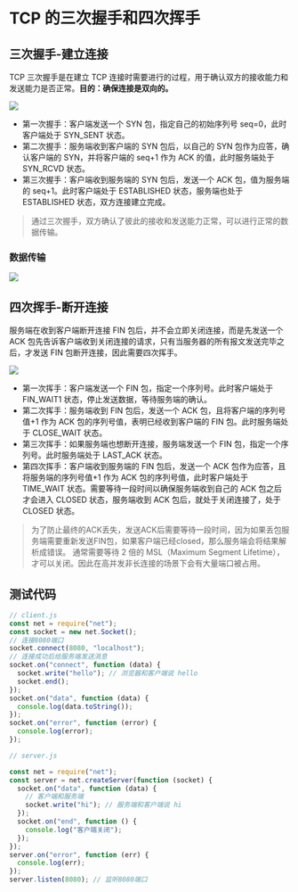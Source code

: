 # TCP 的三次握手和四次挥手

## 三次握手-建立连接

TCP 三次握手是在建立 TCP 连接时需要进行的过程，用于确认双方的接收能力和发送能力是否正常。**目的：确保连接是双向的。**

![](/images/net/sync.png)

- 第一次握手：客户端发送一个 SYN 包，指定自己的初始序列号 seq=0，此时客户端处于 SYN_SENT 状态。
- 第二次握手：服务端收到客户端的 SYN 包后，以自己的 SYN 包作为应答，确认客户端的 SYN，并将客户端的 seq+1 作为 ACK 的值，此时服务端处于 SYN_RCVD 状态。
- 第三次握手：客户端收到服务端的 SYN 包后，发送一个 ACK 包，值为服务端的 seq+1。此时客户端处于 ESTABLISHED 状态，服务端也处于 ESTABLISHED 状态，双方连接建立完成。

> 通过三次握手，双方确认了彼此的接收和发送能力正常，可以进行正常的数据传输。

### 数据传输

![](/images/net/push.png)

## 四次挥手-断开连接

服务端在收到客户端断开连接 FIN 包后，并不会立即关闭连接，而是先发送一个 ACK 包先告诉客户端收到关闭连接的请求，只有当服务器的所有报文发送完毕之后，才发送 FIN 包断开连接，因此需要四次挥手。

![](/images/net/fin.png)

- 第一次挥手：客户端发送一个 FIN 包，指定一个序列号。此时客户端处于 FIN_WAIT1 状态，停止发送数据，等待服务端的确认。
- 第二次挥手：服务端收到 FIN 包后，发送一个 ACK 包，且将客户端的序列号值+1 作为 ACK 包的序列号值，表明已经收到客户端的 FIN 包。此时服务端处于 CLOSE_WAIT 状态。
- 第三次挥手：如果服务端也想断开连接，服务端发送一个 FIN 包，指定一个序列号。此时服务端处于 LAST_ACK 状态。
- 第四次挥手：客户端收到服务端的 FIN 包后，发送一个 ACK 包作为应答，且将服务端的序列号值+1 作为 ACK 包的序列号值，此时客户端处于 TIME_WAIT 状态。需要等待一段时间以确保服务端收到自己的 ACK 包之后才会进入 CLOSED 状态，服务端收到 ACK 包后，就处于关闭连接了，处于 CLOSED 状态。

> 为了防止最终的ACK丢失，发送ACK后需要等待一段时间，因为如果丢包服务端需要重新发送FIN包，如果客户端已经closed，那么服务端会将结果解析成错误。 通常需要等待 2 倍的 MSL（Maximum Segment Lifetime），才可以关闭。因此在高并发非长连接的场景下会有大量端口被占用。


## 测试代码

```js
// client.js
const net = require("net");
const socket = new net.Socket();
// 连接8080端口
socket.connect(8080, "localhost");
// 连接成功后给服务端发送消息
socket.on("connect", function (data) {
  socket.write("hello"); // 浏览器和客户端说 hello
  socket.end();
});
socket.on("data", function (data) {
  console.log(data.toString());
});
socket.on("error", function (error) {
  console.log(error);
});
```

```js
// server.js

const net = require("net");
const server = net.createServer(function (socket) {
  socket.on("data", function (data) {
    // 客户端和服务端
    socket.write("hi"); // 服务端和客户端说 hi
  });
  socket.on("end", function () {
    console.log("客户端关闭");
  });
});
server.on("error", function (err) {
  console.log(err);
});
server.listen(8080); // 监听8080端口
```